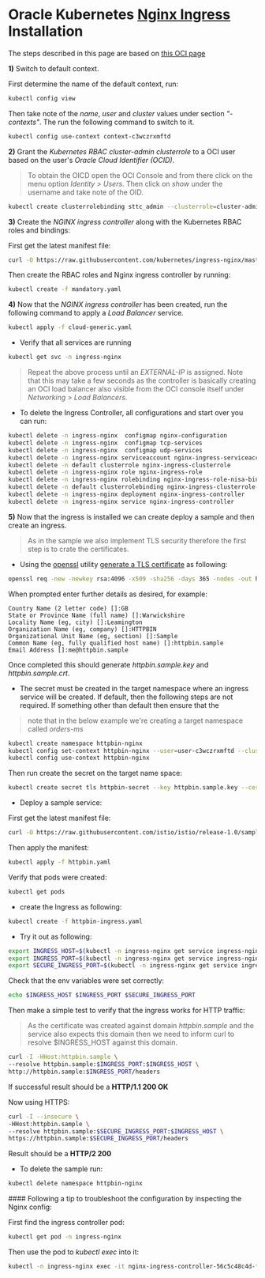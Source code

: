# Oracle Kubernetes [Nginx Ingress](https://kubernetes.github.io/ingress-nginx/) Installation
The steps described in this page are based on [this OCI page](https://docs.cloud.oracle.com/iaas/Content/ContEng/Tasks/contengsettingupingresscontroller.htm)

**1)** Switch to default context.

First determine the name of the default context, run:

```bash
kubectl config view
```

Then take note of the *name*, *user* and *cluster* values under section *"- contexts"*. The run the following command to switch to it.

```bash
kubectl config use-context context-c3wczrxmftd
```

**2)** Grant the *Kubernetes RBAC cluster-admin clusterrole* to a OCI user based on
the user's *Oracle Cloud Identifier (OCID)*.

> To obtain the OICD open the OCI Console and from there
> click on the menu option *Identity > Users*.
> Then click on *show* under the username and take note of the OID.

```bash
kubectl create clusterrolebinding sttc_admin --clusterrole=cluster-admin --user=ocid1.user.oc1..aaaaaaaazhciwyt5kooopvnovupyao7v7a73imsvxoqrb2omojbcvcxpgvrq
```

**3)** Create the *NGINX ingress controller* along with the Kubernetes RBAC roles and bindings:

First get the latest manifest file:

```bash
curl -O https://raw.githubusercontent.com/kubernetes/ingress-nginx/master/deploy/mandatory.yaml
```

Then create the RBAC roles and Nginx ingress controller by running:

```bash
kubectl create -f mandatory.yaml
```

**4)** Now that the *NGINX ingress controller* has been created,
run the following command to apply a *Load Balancer* service.

```bash
kubectl apply -f cloud-generic.yaml
```

- Verify that all services are running

```bash
kubectl get svc -n ingress-nginx
```

> Repeat the above process until an *EXTERNAL-IP* is assigned.
> Note that this may take a few seconds as the controller is
> basically creating an OCI load balancer also visible from the
> OCI console itself under *Networking > Load Balancers*.

- To delete the Ingress Controller, all configurations and start over you can run:

```bash
kubectl delete -n ingress-nginx  configmap nginx-configuration
kubectl delete -n ingress-nginx  configmap tcp-services
kubectl delete -n ingress-nginx  configmap udp-services
kubectl delete -n ingress-nginx serviceaccount nginx-ingress-serviceaccount
kubectl delete -n default clusterrole nginx-ingress-clusterrole
kubectl delete -n ingress-nginx role nginx-ingress-role
kubectl delete -n ingress-nginx rolebinding nginx-ingress-role-nisa-binding
kubectl delete -n default clusterrolebinding nginx-ingress-clusterrole-nisa-binding
kubectl delete -n ingress-nginx deployment nginx-ingress-controller
kubectl delete -n ingress-nginx service nginx-ingress-controller
```

**5)** Now that the ingress is installed we can create deploy a sample and then create an ingress.

> As in the sample we also implement TLS security therefore the first step is to crate the certificates.

- Using the [openssl](https://www.openssl.org/) utility [generate a TLS certificate](https://www.linode.com/docs/security/ssl/create-a-self-signed-tls-certificate/) as following:

```bash
openssl req -new -newkey rsa:4096 -x509 -sha256 -days 365 -nodes -out httpbin.sample.crt -keyout httpbin.sample.key
```

When prompted enter further details as desired, for example:

```
Country Name (2 letter code) []:GB
State or Province Name (full name) []:Warwickshire
Locality Name (eg, city) []:Leamington
Organization Name (eg, company) []:HTTPBIN
Organizational Unit Name (eg, section) []:Sample
Common Name (eg, fully qualified host name) []:httpbin.sample
Email Address []:me@httpbin.sample
```

Once completed this should generate *httpbin.sample.key* and *httpbin.sample.crt*.

- The secret must be created in the target namespace where an ingress service will be created. If default, then the following steps are not required. If something other than default then ensure that the

> note that in the below example we're creating a target namespace called *orders-ms*

```bash
kubectl create namespace httpbin-nginx
kubectl config set-context httpbin-nginx --user=user-c3wczrxmftd --cluster=cluster-c3wczrxmftd --namespace=httpbin-nginx
kubectl config use-context httpbin-nginx
```

Then run create the secret on the target name space:

```bash
kubectl create secret tls httpbin-secret --key httpbin.sample.key --cert httpbin.sample.crt
```

- Deploy a sample service:

First get the latest manifest file:

```bash
curl -O https://raw.githubusercontent.com/istio/istio/release-1.0/samples/httpbin/httpbin.yaml
```

Then apply the manifest:

```bash
kubectl apply -f httpbin.yaml
```

Verify that pods were created:

```bash
kubectl get pods
```

- create the Ingress as following:

```bash
kubectl create -f httpbin-ingress.yaml
```

- Try it out as following:

```bash
export INGRESS_HOST=$(kubectl -n ingress-nginx get service ingress-nginx -o jsonpath='{.status.loadBalancer.ingress[0].ip}')
export INGRESS_PORT=$(kubectl -n ingress-nginx get service ingress-nginx -o jsonpath='{.spec.ports[?(@.name=="http")].port}')
export SECURE_INGRESS_PORT=$(kubectl -n ingress-nginx get service ingress-nginx -o jsonpath='{.spec.ports[?(@.name=="https")].port}')
```

Check that the env variables were set correctly:

```bash
echo $INGRESS_HOST $INGRESS_PORT $SECURE_INGRESS_PORT
```

Then make a simple test to verify that the ingress works for HTTP traffic:

> As the certificate was created against domain *httpbin.sample*
> and the service also expects this domain then we need to inform
> curl to resolve $INGRESS_HOST against this domain.

```bash
curl -I -HHost:httpbin.sample \
--resolve httpbin.sample:$INGRESS_PORT:$INGRESS_HOST \
http://httpbin.sample:$INGRESS_PORT/headers
```

If successful result should be a **HTTP/1.1 200 OK**

Now using HTTPS:

```bash
curl -I --insecure \
-HHost:httpbin.sample \
--resolve httpbin.sample:$SECURE_INGRESS_PORT:$INGRESS_HOST \
https://httpbin.sample:$SECURE_INGRESS_PORT/headers
```

Result should be a **HTTP/2 200**

- To delete the sample run:

```bash
kubectl delete namespace httpbin-nginx
```

#### Following a tip to troubleshoot the configuration by inspecting the Nginx config:

First find the ingress controller pod:

```bash
kubectl get pod -n ingress-nginx
```

Then use the pod to *kubectl exec* into it:

```bash
kubectl -n ingress-nginx exec -it nginx-ingress-controller-56c5c48c4d-fstg5 -- cat /etc/nginx/nginx.conf > nginx.output
```

